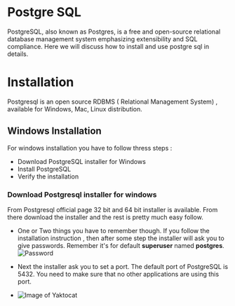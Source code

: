 # Postgre SQL 

PostgreSQL, also known as Postgres, is a free and open-source relational database management system emphasizing extensibility and SQL compliance. Here we will discuss how to install and use postgre sql in details.


# Installation
Postgresql is an open source RDBMS ( Relational Management System) , available for Windows, Mac, Linux distribution.


## Windows Installation

For windows installation you have to follow thress steps :
- Download PostgreSQL installer for Windows
- Install PostgreSQL
- Verify the installation


### Download Postgresql installer for windows
From Postgresql official page 32 bit and 64 bit installer is available. From there download the installer and the rest is pretty much easy follow.
- One or Two things you have to remember though.
If you follow the installation instruction , then after some step the installer will ask you to give passwords. Remember it's for default **superuser** named **postgres**.
![Password](windowssetup.png)

- Next the installer ask you to set a port. The default port of PostgreSQL is 5432. You need to make sure that no other applications are using this port.
- ![Image of Yaktocat](https://sp.postgresqltutorial.com/wp-content/uploads/2020/07/Install-PostgreSQL-12-Windows-Step-6.png)